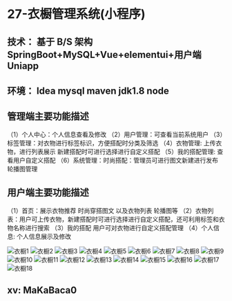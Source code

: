 # 27-衣橱管理系统(小程序)    

## 技术： 基于 B/S 架构 SpringBoot+MySQL+Vue+elementui+用户端Uniapp  
## 环境： Idea mysql maven jdk1.8 node

## 管理端主要功能描述
（1）个人中心：个人信息查看及修改
（2）用户管理：可查看当前系统用户
（3）标签管理：对衣物进行标签标识，方便搭配时分类及筛选 
（4）衣物管理: 上传衣物，进行列表展示   新建搭配时可进行选择进行自定义搭配
（5）我的搭配管理: 查看用户自定义搭配
（6）系统管理：时尚搭配：管理员可进行图文新建进行发布 
              轮播图管理


## 用户端主要功能描述
（1）首页：展示衣物推荐  时尚穿搭图文  以及衣物列表  轮播图等
（2）衣物列表：用户可上传衣物，新建搭配时可进行选择进行自定义搭配，还可利用标签和衣物名称进行搜索
（3）我的搭配 用户可对衣物进行自定义搭配管理
（4）个人信息: 个人信息展示及修改

![衣橱1](https://yunzhuceshi.oss-cn-beijing.aliyuncs.com/typoraImg/衣橱1.jpg)
![衣橱2](https://yunzhuceshi.oss-cn-beijing.aliyuncs.com/typoraImg/衣橱2.jpg)
![衣橱3](https://yunzhuceshi.oss-cn-beijing.aliyuncs.com/typoraImg/衣橱3.jpg)
![衣橱4](https://yunzhuceshi.oss-cn-beijing.aliyuncs.com/typoraImg/衣橱4.jpg)
![衣橱5](https://yunzhuceshi.oss-cn-beijing.aliyuncs.com/typoraImg/衣橱5.jpg)
![衣橱6](https://yunzhuceshi.oss-cn-beijing.aliyuncs.com/typoraImg/衣橱6.jpg)
![衣橱7](https://yunzhuceshi.oss-cn-beijing.aliyuncs.com/typoraImg/衣橱7.jpg)
![衣橱8](https://yunzhuceshi.oss-cn-beijing.aliyuncs.com/typoraImg/衣橱8.jpg)
![衣橱9](https://yunzhuceshi.oss-cn-beijing.aliyuncs.com/typoraImg/衣橱9.jpg)
![衣橱10](https://yunzhuceshi.oss-cn-beijing.aliyuncs.com/typoraImg/衣橱10.jpg)
![衣橱11](https://yunzhuceshi.oss-cn-beijing.aliyuncs.com/typoraImg/衣橱11.png)
![衣橱12](https://yunzhuceshi.oss-cn-beijing.aliyuncs.com/typoraImg/衣橱12.png)
![衣橱13](https://yunzhuceshi.oss-cn-beijing.aliyuncs.com/typoraImg/衣橱13.jpg)
![衣橱14](https://yunzhuceshi.oss-cn-beijing.aliyuncs.com/typoraImg/衣橱14.jpg)
![衣橱15](https://yunzhuceshi.oss-cn-beijing.aliyuncs.com/typoraImg/衣橱15.jpg)
![衣橱16](https://yunzhuceshi.oss-cn-beijing.aliyuncs.com/typoraImg/衣橱16.jpg)
![衣橱17](https://yunzhuceshi.oss-cn-beijing.aliyuncs.com/typoraImg/衣橱17.jpg)
![衣橱18](https://yunzhuceshi.oss-cn-beijing.aliyuncs.com/typoraImg/衣橱18.jpg)


## xv:  MaKaBaca0




